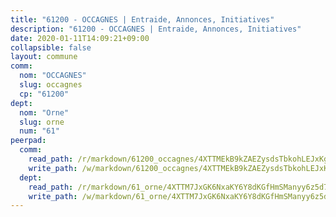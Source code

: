 ```yaml
---
title: "61200 - OCCAGNES | Entraide, Annonces, Initiatives"
description: "61200 - OCCAGNES | Entraide, Annonces, Initiatives"
date: 2020-01-11T14:09:21+09:00
collapsible: false
layout: commune
comm:
  nom: "OCCAGNES"
  slug: occagnes
  cp: "61200"
dept:
  nom: "Orne"
  slug: orne
  num: "61"
peerpad:
  comm:
    read_path: /r/markdown/61200_occagnes/4XTTMEkB9kZAEZysdsTbkohLEJxKgeHW6i54k8EXAuA6KfEMg
    write_path: /w/markdown/61200_occagnes/4XTTMEkB9kZAEZysdsTbkohLEJxKgeHW6i54k8EXAuA6KfEMg-K3TgTgatWnpQP9aAUe39uJ39zRkCbL6Bd8pGNLPY3Wkrkm6yDENYSrPQ6ATNDTLDR3rkGVn2J3pHKrU9Uuo5hm6N77xCTPEsNLuhtAAtcCYdEX8188hoWuVm4bpjBfsiuzDi9FLW
  dept:
    read_path: /r/markdown/61_orne/4XTTM7JxGK6NxaKY6Y8dKGfHmSManyy6z5d78TaTcUn3zJjy6
    write_path: /w/markdown/61_orne/4XTTM7JxGK6NxaKY6Y8dKGfHmSManyy6z5d78TaTcUn3zJjy6-K3TgUN9f9h2Fmk7w15QXNPtmJYWWDYEB4sLb6BW46ErzRh2NG4TmnnXd3GJfJ3dVSNBE8WudjKbLAy4CD2mQTtYeoUAUzvKztzGsCxcQ4ezpe7WGMgkNubsBkL3vV47Zushr5DqN
---
```


